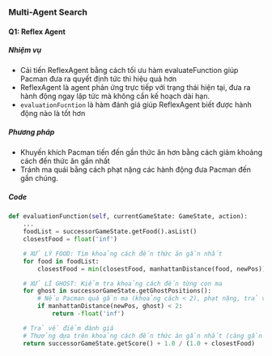 ### Multi-Agent Search

#### Q1: Reflex Agent

##### Nhiệm vụ

- Cải tiến ReflexAgent bằng cách tối ưu hàm evaluateFunction giúp Pacman đưa ra quyết định tức thì hiệu quả hơn
- ReflexAgent là agent phản ứng trực tiếp với trạng thái hiện tại, đưa ra hành động ngay lập tức mà không cần kế hoạch dài hạn.
- `evaluationFucntion` là hàm đánh giá giúp ReflexAgent biết được hành động nào là tốt hơn

##### Phương pháp

- Khuyến khích Pacman tiến đến gần thức ăn hơn bằng cách giảm khoảng cách đến thức ăn gần nhất
- Tránh ma quái bằng cách phạt nặng các hành động đưa Pacman đến gần chúng.

##### Code


```python
def evaluationFunction(self, currentGameState: GameState, action):
    ...
    foodList = successorGameState.getFood().asList()
    closestFood = float('inf')

    # XỬ LÝ FOOD: Tìm khoảng cách đến thức ăn gần nhất
    for food in foodList:
        closestFood = min(closestFood, manhattanDistance(food, newPos))

    # XỬ LÍ GHOST: Kiểm tra khoảng cách đến từng con ma
    for ghost in successorGameState.getGhostPositions():
        # Nếu Pacman quá gần ma (khoảng cách < 2), phạt nặng, trả về giá trị âm lớn
        if manhattanDistance(newPos, ghost) < 2:
            return -float('inf')

    # Trả về điểm đánh giá
    # Thưởng dựa trên khoảng cách đến thức ăn gần nhất (càng gần càng tốt)
    return successorGameState.getScore() + 1.0 / (1.0 + closestFood)
```
